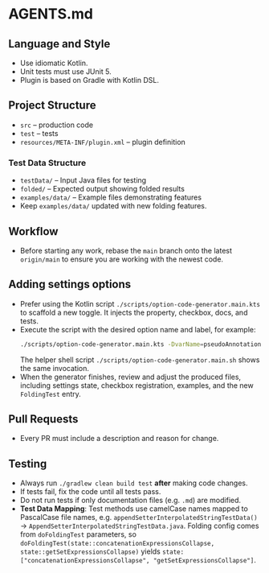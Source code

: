 # AGENTS.md

## Language and Style
- Use idiomatic Kotlin.
- Unit tests must use JUnit 5.
- Plugin is based on Gradle with Kotlin DSL.

## Project Structure
- `src` – production code
- `test` – tests
- `resources/META-INF/plugin.xml` – plugin definition

### Test Data Structure

- `testData/` – Input Java files for testing
- `folded/` – Expected output showing folded results
- `examples/data/` – Example files demonstrating features
- Keep `examples/data/` updated with new folding features.

## Workflow
- Before starting any work, rebase the `main` branch onto the latest `origin/main` to ensure you are working with the newest code.

## Adding settings options
- Prefer using the Kotlin script `./scripts/option-code-generator.main.kts` to scaffold a new toggle. It injects the property, checkbox, docs, and tests.
- Execute the script with the desired option name and label, for example:
  ```bash
  ./scripts/option-code-generator.main.kts -DvarName=pseudoAnnotationsMain -DvarText="Pseudo-annotations: @Main"
  ```
  The helper shell script `./scripts/option-code-generator.main.sh` shows the same invocation.
- When the generator finishes, review and adjust the produced files, including settings state, checkbox registration, examples, and the new `FoldingTest` entry.

## Pull Requests
- Every PR must include a description and reason for change.

## Testing
- Always run `./gradlew clean build test` **after** making code changes.
- If tests fail, fix the code until all tests pass.
- Do not run tests if only documentation files (e.g. `.md`) are modified.
- **Test Data Mapping**: Test methods use camelCase names mapped to PascalCase file names, e.g.
  `appendSetterInterpolatedStringTestData()` → `AppendSetterInterpolatedStringTestData.java`. Folding
  config comes from `doFoldingTest` parameters, so `doFoldingTest(state::concatenationExpressionsCollapse,
  state::getSetExpressionsCollapse)` yields `state: ["concatenationExpressionsCollapse", "getSetExpressionsCollapse"]`.
